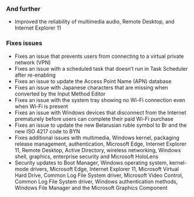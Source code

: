 ### And further
- Improved the reliability of multimedia audio, Remote Desktop, and Internet Explorer 11

### Fixes issues
- Fixes an issue that prevents users from connecting to a virtual private network (VPN)
- Fixes an issue with a scheduled task that doesn’t run in Task Scheduler after re-enabling
- Fixes an issue to update the Access Point Name (APN) database
- Fixes an issue with Japanese characters that are missing when converted by the Input Method Editor
- Fixes an issue with the system tray showing no Wi-Fi connection even when Wi-Fi is present
- Fixes an issue with Windows devices that disconnect from the Internet prematurely before users can complete their paid Wi-Fi purchase
- Fixes an issue to update the new Belarusian ruble symbol to Br and the new ISO 4217 code to BYN
- Fixes additional issues with multimedia, Windows kernel, packaging release management, authentication, Microsoft Edge, Internet Explorer 11, Remote Desktop, Active Directory, wireless networking, Windows shell, graphics, enterprise security and Microsoft HoloLens
- Security updates to Boot Manager, Windows operating system, kernel-mode drivers, Microsoft Edge, Internet Explorer 11, Microsoft Virtual Hard Drive, Common Log File System driver, Microsoft Video Control, Common Log File System driver, Windows authentication methods, Windows File Manager and the Microsoft Graphics Component
